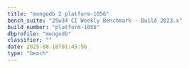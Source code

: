 ```yaml
---
title: "mongodb 2 platform-1056"
bench_suite: "25w34 CI Weekly Benchmark - Build 2023.x"
build_number: "platform-1056"
dbprofile: "mongodb"
classifier: ""
date: 2025-08-18T01:45:56
type: "bench"
---
```

